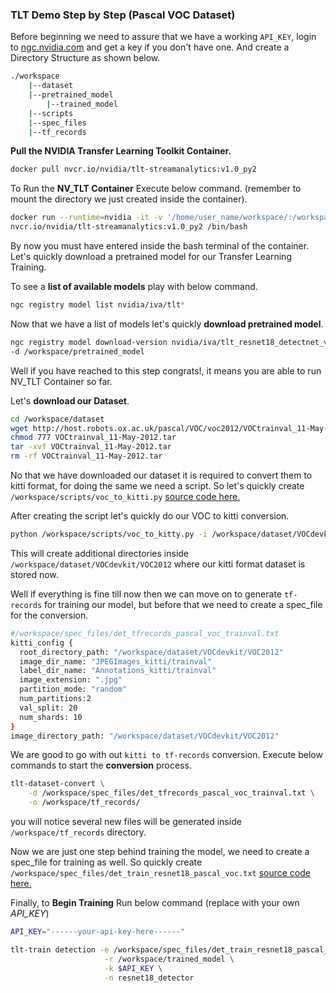 ### TLT Demo Step by Step (Pascal VOC Dataset)

Before beginning we need to assure that we have a working ``API_KEY``, login to [ngc.nvidia.com](ngc.nvidia.com) and get a key if you don't have one. And create a Directory Structure as shown below.

````bash
./workspace
	|--dataset
	|--pretrained_model
    	|--trained_model
	|--scripts
	|--spec_files
	|--tf_records
````



**Pull the NVIDIA Transfer Learning Toolkit Container.**

````bash
docker pull nvcr.io/nvidia/tlt-streamanalytics:v1.0_py2
````

To Run the **NV_TLT Container** Execute below command. (remember to mount the directory we just created inside the container).

````bash
docker run --runtime=nvidia -it -v '/home/user_name/workspace/:/workspace/' \
nvcr.io/nvidia/tlt-streamanalytics:v1.0_py2 /bin/bash
````

By now you must have entered inside the bash terminal of the container. Let's quickly download a pretrained model for our Transfer Learning Training.

To see a **list of available models** play with below command.

````bash
ngc registry model list nvidia/iva/tlt*
````

Now that we have a list of models let's quickly **download pretrained model**.

````bash
ngc registry model download-version nvidia/iva/tlt_resnet18_detectnet_v2:1 \
-d /workspace/pretrained_model
````

Well if you have reached to this step congrats!, it means you are able to run NV_TLT Container  so far.

Let's **download our Dataset**.

````bash
cd /workspace/dataset
wget http://host.robots.ox.ac.uk/pascal/VOC/voc2012/VOCtrainval_11-May-2012.tar
chmod 777 VOCtrainval_11-May-2012.tar
tar -xvf VOCtrainval_11-May-2012.tar
rm -rf VOCtrainval_11-May-2012.tar
````

No that we have downloaded our dataset it is required to convert them to kitti format, for doing the same we need a script. So let's quickly create ``/workspace/scripts/voc_to_kitti.py`` [source code here. ](workspace/scripts/voc_to_kitti.py)

After creating the script let's quickly do our VOC to kitti conversion.

````bash
python /workspace/scripts/voc_to_kitty.py -i /workspace/dataset/VOCdevkit/VOC2012
````

This will create additional directories inside ``/workspace/dataset/VOCdevkit/VOC2012`` where our kitti format dataset is stored now.

Well if everything is fine till now then we can move on to generate ``tf-records`` for training our model, but before that we need to create a spec_file for the conversion.

````bash
#/workspace/spec_files/det_tfrecords_pascal_voc_trainval.txt
kitti_config {
  root_directory_path: "/workspace/dataset/VOCdevkit/VOC2012"
  image_dir_name: "JPEGImages_kitti/trainval"
  label_dir_name: "Annotations_kitti/trainval"
  image_extension: ".jpg"
  partition_mode: "random"
  num_partitions:2
  val_split: 20
  num_shards: 10
}
image_directory_path: "/workspace/dataset/VOCdevkit/VOC2012"
````

We are good to go with out ``kitti to tf-records`` conversion. Execute below commands to start the **conversion** process.

````bash
tlt-dataset-convert \
    -d /workspace/spec_files/det_tfrecords_pascal_voc_trainval.txt \
    -o /workspace/tf_records/
````

you will notice several new files will be generated inside ``/workspace/tf_records`` directory.

Now we are just one step behind training the model, we need to create a spec_file for training as well. So quickly create ``/workspace/spec_files/det_train_resnet18_pascal_voc.txt`` [source code here.](workspace/spec_files/det_train_resnet18_pascal_voc.txt)

Finally, to **Begin Training** Run below command (replace with your own *API_KEY*)

````bash
API_KEY="------your-api-key-here------"
````

````bash
tlt-train detection -e /workspace/spec_files/det_train_resnet18_pascal_voc.txt \
                     -r /workspace/trained_model \
                     -k $API_KEY \
                     -n resnet18_detector
````
